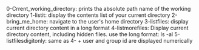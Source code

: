 0-Crrent_working_directory: prints tha absolute path name of the working directory
1-listit: display the contents list of your current directory
2-bring_me_home: navigate to the user's home directory
3-listfiles: display current directory content in a long format
4-listmorefiles: Display current directory content, including hidden files. use the long format: ls -al
5-listfilesdigitonly: same as 4- + user and group id are displayed numerically
